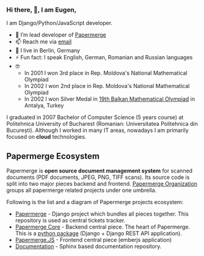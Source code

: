 ### Hi there, 👋, I am Eugen,

I am Django/Python/JavaScript developer.

- 🌱 I’m lead developer of [Papermerge](https://www.papermerge.com)
- 📫 Reach me via [email](mailto:eugen@papermerge.com)
- :round_pushpin: I live in Berlin, Germany
- ⚡ Fun fact: I speak English, German, Romanian and Russian languages
- :nerd_face:
    - In 2001 I won 3rd place in Rep. Moldova's National Mathematical Olympiad
    - In 2002 I won 2nd place in Rep. Moldova's National Mathematical Olympiad
    - In 2002 I won Silver Medal in [19th Balkan Mathematical Olympiad](https://en.wikipedia.org/wiki/Balkan_Mathematical_Olympiad) in Antalya, Turkey

I graduated in 2007 Bachelor of Computer Science (5 years course) at
Politehnica University of Bucharest (Romanian: Universitatea Politehnica din
București). Although I worked in many IT areas, nowadays I am primarily
focused on **cloud** technologies.

## Papermerge Ecosystem

Papermerge is **open source document management system** for scanned documents
(PDF documents, JPEG, PNG, TIFF scans). Its source code is split into two major pieces
backend and frontend. [Papermerge Organization](https://github.com/papermerge) groups all papermerge related projects under one umbrella.

Following is the list and a diagram of Papermerge projects ecosystem:

* [Papermerge](https://github.com/ciur/papermerge) - Django project which bundles all pieces together. This repository is used
as central tickets tracker.
* [Papermerge Core](https://github.com/papermerge/papermerge-core) - Backend central piece. The heart of Papermerge. This is a [python package](https://pypi.org/project/papermerge-core/) (Django + Django REST API application).
* [Papermerge.JS](https://github.com/papermerge/papermerge.js) - Frontend central piece (emberjs application)
* [Documentation](https://github.com/papermerge/documentation) - Sphinx based documentation repository.
